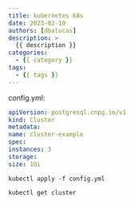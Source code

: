 ```yaml
---
title: kubernetes k8s
date: 2023-02-10
authors: [dbalucas]
description: >
  {{ description }}
categories:
  - {{ category }}
tags:
  - {{ tags }}
---
```


config.yml:

``` yaml
apiVersion: postgresql.cnpg.io/v1
kind: Cluster
metadata:
name: cluster-example
spec:
instances: 3
storage:
size: 1Gi
```

`kubectl apply -f config.yml`

`kubectl get cluster`
